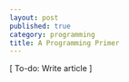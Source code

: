 ```yaml
---
layout: post
published: true
category: programming
title: A Programming Primer
---
```

[ To-do: Write article ]
